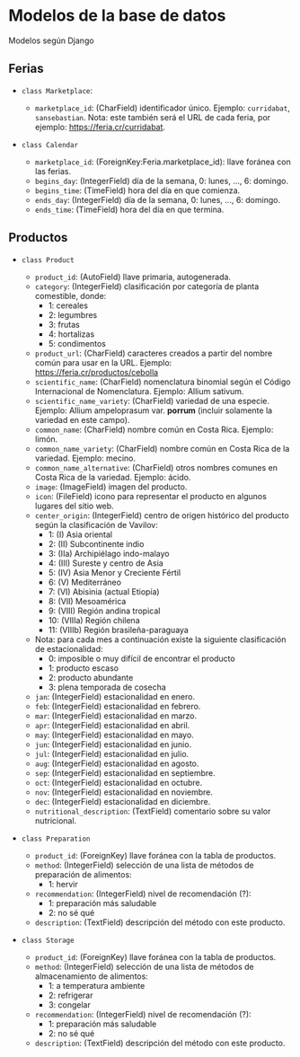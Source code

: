 # Modelos de la base de datos

Modelos según Django

## Ferias

- `class Marketplace`:
  - `marketplace_id`: (CharField) identificador único. Ejemplo: `curridabat`, `sansebastian`. Nota: este también será el URL de cada feria, por ejemplo: https://feria.cr/curridabat.

- `class Calendar`
  - `marketplace_id`: (ForeignKey:Feria.marketplace_id): llave foránea con las ferias.
  - `begins_day`: (IntegerField) día de la semana, 0: lunes, ..., 6: domingo.
  - `begins_time`: (TimeField) hora del día en que comienza.
  - `ends_day`: (IntegerField) día de la semana, 0: lunes, ..., 6: domingo.
  - `ends_time`: (TimeField) hora del día en que termina.

## Productos

- `class Product`
  - `product_id`: (AutoField) llave primaria, autogenerada.
  - `category`: (IntegerField) clasificación por categoría de planta comestible, donde:
    - 1: cereales
    - 2: legumbres
    - 3: frutas
    - 4: hortalizas
    - 5: condimentos  
  - `product_url`: (CharField) caracteres creados a partir del nombre común para usar en la URL. Ejemplo: https://feria.cr/productos/cebolla
  - `scientific_name`: (CharField) nomenclatura binomial según el Código Internacional de Nomenclatura. Ejemplo: Allium sativum.
  - `scientific_name_variety`: (CharField) variedad de una especie. Ejemplo: Allium ampeloprasum var. **porrum** (incluir solamente la variedad en este campo).
  - `common_name`: (CharField) nombre común en Costa Rica. Ejemplo: limón.
  - `common_name_variety`: (CharField) nombre común en Costa Rica de la variedad. Ejemplo: mecino.
  - `common_name_alternative`: (CharField) otros nombres comunes en Costa Rica de la variedad. Ejemplo: ácido.
  - `image`: (ImageField) imagen del producto.
  - `icon`: (FileField) icono para representar el producto en algunos lugares del sitio web.
  - `center_origin`: (IntegerField) centro de origen histórico del producto según la clasificación de Vavilov:
    - 1: (I) Asia oriental
    - 2: (II) Subcontinente indio
    - 3: (IIa) Archipiélago indo-malayo
    - 4: (III) Sureste y centro de Asia
    - 5: (IV) Asia Menor y Creciente Fértil
    - 6: (V) Mediterráneo
    - 7: (VI) Abisinia (actual Etiopía)
    - 8: (VII) Mesoamérica
    - 9: (VIII) Región andina tropical
    - 10: (VIIIa) Región chilena
    - 11: (VIIIb) Región brasileña-paraguaya
  - Nota: para cada mes a continuación existe la siguiente clasificación de estacionalidad:
    - 0: imposible o muy difícil de encontrar el producto
    - 1: producto escaso
    - 2: producto abundante
    - 3: plena temporada de cosecha
  - `jan`: (IntegerField) estacionalidad en enero.
  - `feb`: (IntegerField) estacionalidad en febrero.
  - `mar`: (IntegerField) estacionalidad en marzo.
  - `apr`: (IntegerField) estacionalidad en abril.
  - `may`: (IntegerField) estacionalidad en mayo.
  - `jun`: (IntegerField) estacionalidad en junio.
  - `jul`: (IntegerField) estacionalidad en julio.
  - `aug`: (IntegerField) estacionalidad en agosto.
  - `sep`: (IntegerField) estacionalidad en septiembre.
  - `oct`: (IntegerField) estacionalidad en octubre.
  - `nov`: (IntegerField) estacionalidad en noviembre.
  - `dec`: (IntegerField) estacionalidad en diciembre.
  - `nutritional_description`: (TextField) comentario sobre su valor nutricional.

- `class Preparation`
  - `product_id`: (ForeignKey) llave foránea con la tabla de productos.
  - `method`: (IntegerField) selección de una lista de métodos de preparación de alimentos:
    - 1: hervir
  - `recommendation`: (IntegerField) nivel de recomendación (?):
    - 1: preparación más saludable
    - 2: no sé qué
  - `description`: (TextField) descripción del método con este producto.

- `class Storage`
  - `product_id`: (ForeignKey) llave foránea con la tabla de productos.
  - `method`: (IntegerField) selección de una lista de métodos de almacenamiento de alimentos:
    - 1: a temperatura ambiente
    - 2: refrigerar
    - 3: congelar
  - `recommendation`: (IntegerField) nivel de recomendación (?):
    - 1: preparación más saludable
    - 2: no sé qué
  - `description`: (TextField) descripción del método con este producto.
